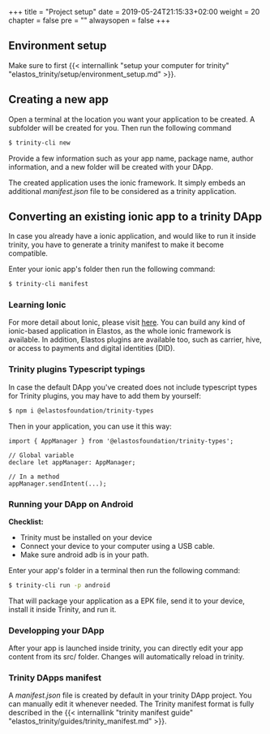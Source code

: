 +++
title = "Project setup"
date = 2019-05-24T21:15:33+02:00
weight = 20
chapter = false
pre = ""
alwaysopen = false
+++ 

## Environment setup

Make sure to first {{< internallink "setup your computer for trinity" "elastos_trinity/setup/environment_setup.md" >}}.

## Creating a new app

Open a terminal at the location you want your application to be created. A subfolder will be created for you. Then run the following command

```bash
$ trinity-cli new
```

Provide a few information such as your app name, package name, author information, and a new folder will be created with your DApp.

The created application uses the ionic framework. It simply embeds an additional *manifest.json* file to be considered as a trinity application.

## Converting an existing ionic app to a trinity DApp

In case you already have a ionic application, and would like to run it inside trinity, you have to generate a trinity manifest to make it become compatible. 

Enter your ionic app's folder then run the following command:

```bash
$ trinity-cli manifest
```

### Learning Ionic

For more detail about Ionic, please visit [here](https://ionicframework.com/docs/).
You can build any kind of ionic-based application in Elastos, as the whole ionic framework is available. In addition, Elastos plugins are available too, such as carrier, hive, or access to payments and digital identities (DID).

### Trinity plugins Typescript typings

In case the default DApp you've created does not include typescript types for Trinity plugins, you may have to add them by yourself:

```bash
$ npm i @elastosfoundation/trinity-types
```

Then in your application, you can use it this way:

    import { AppManager } from '@elastosfoundation/trinity-types';

    // Global variable
    declare let appManager: AppManager;

    // In a method
    appManager.sendIntent(...);


### Running your DApp on Android

**Checklist:**

- Trinity must be installed on your device
- Connect your device to your computer using a USB cable.
- Make sure android adb is in your path.

Enter your app's folder in a terminal then run the following command:

```bash
$ trinity-cli run -p android
```

That will package your application as a EPK file, send it to your device, install it inside Trinity, and run it.

### Developping your DApp

After your app is launched inside trinity, you can directly edit your app content from its src/ folder. Changes will automatically reload in trinity.

### Trinity DApps manifest

A *manifest.json* file is created by default in your trinity DApp project. You can manually edit it whenever needed. The Trinity manifest format is fully described in the {{< internallink "trinity manifest guide" "elastos_trinity/guides/trinity_manifest.md" >}}.
